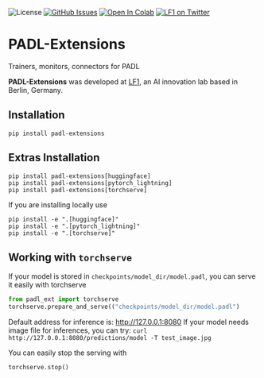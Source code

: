 ![License](https://img.shields.io/badge/License-Apache_2.0-blue.svg)
[![GitHub Issues](https://img.shields.io/github/issues/lf1-io/padl-extensions.svg)](https://github.com/lf1-io/padl-extensions/issues)
[![Open In Colab](https://colab.research.google.com/assets/colab-badge.svg)](https://colab.research.google.com/github/lf1-io/padl-extensions/)
[![LF1 on Twitter](https://badgen.net/badge/icon/twitter?icon=twitter&label)](https://twitter.com/lf1_io)

# PADL-Extensions
Trainers, monitors, connectors for PADL

**PADL-Extensions** was developed at [LF1](https://lf1.io/), an AI innovation lab based in Berlin, Germany.

## Installation
```
pip install padl-extensions
```

## Extras Installation
```
pip install padl-extensions[huggingface]
pip install padl-extensions[pytorch_lightning]
pip install padl-extensions[torchserve]
```
If you are installing locally use
```
pip install -e ".[huggingface]"
pip install -e ".[pytorch_lightning]"
pip install -e ".[torchserve]"
```

## Working with `torchserve`
If your model is stored in `checkpoints/model_dir/model.padl`, you can serve it easily with torchserve
```python
from padl_ext import torchserve
torchserve.prepare_and_serve(("checkpoints/model_dir/model.padl")
```
Default address for inference is: http://127.0.0.1:8080
If your model needs image file for inferences, you can try: 
`curl http://127.0.0.1:8080/predictions/model -T test_image.jpg`

You can easily stop the serving with 
```python
torchserve.stop()
```
